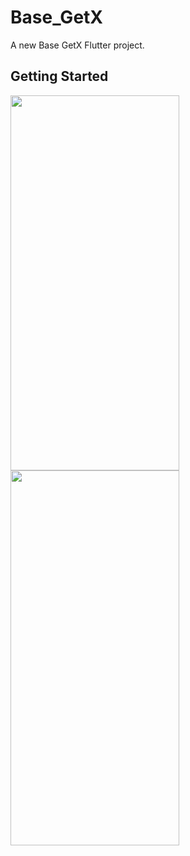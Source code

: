 # Base_GetX

A new Base GetX Flutter project.

## Getting Started
<div>
<img src="https://firebasestorage.googleapis.com/v0/b/demofirebase-5d7b7.appspot.com/o/c9ba0b5e551d9f43c60c.jpg?alt=media&token=25b657c4-46d1-41c0-a733-c23c68d25b8b" width="270" height="600" />
<img src="https://firebasestorage.googleapis.com/v0/b/demofirebase-5d7b7.appspot.com/o/b655568301c0cb9e92d1.jpg?alt=media&token=54be98f0-fcfe-41f7-91b0-0480817838a2" width="270" height="600" />
</div>


